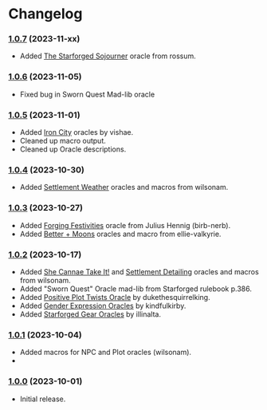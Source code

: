 # Changelog

### [1.0.7](https://github.com/jendave/starforged-custom-oracles/commits/main) (2023-11-xx)

* Added [The Starforged Sojourner](https://rossum.itch.io/the-starforged-sojourner) oracle from rossum.

### [1.0.6](https://github.com/jendave/starforged-custom-oracles/commits/main) (2023-11-05)

* Fixed bug in Sworn Quest Mad-lib oracle

### [1.0.5](https://github.com/jendave/starforged-custom-oracles/commits/main) (2023-11-01)

* Added [Iron City](https://vishae.itch.io/ironcity-district-generator) oracles by vishae.
* Cleaned up macro output.
* Cleaned up Oracle descriptions.

### [1.0.4](https://github.com/jendave/starforged-custom-oracles/commits/main) (2023-10-30)

* Added [Settlement Weather](https://wilsonam.itch.io/settlement-weather-oracles-for-starforged) oracles and macros from wilsonam.

### [1.0.3](https://github.com/jendave/starforged-custom-oracles/commits/main) (2023-10-27)

* Added [Forging Festivities](https://birb-nerb.itch.io/forging-festivities-oracle-starforged) oracle from Julius Hennig (birb-nerb).
* Added [Better + Moons](https://ellie-valkyrie.itch.io/sfbm) oracles and macro from ellie-valkyrie.

### [1.0.2](https://github.com/jendave/starforged-custom-oracles/commits/main) (2023-10-17)

* Added [She Cannae Take It!](https://wilsonam.itch.io/she-cannae-take-it) and [Settlement Detailing](https://wilsonam.itch.io/settlement-detailing-for-starforged) oracles and macros from wilsonam.
* Added "Sworn Quest" Oracle mad-lib from Starforged rulebook p.386.
* Added [Positive Plot Twists Oracle](https://discord.com/channels/437120373436186625/473169644698468352/1128160532113932349) by dukethesquirrelking.
* Added [Gender Expression Oracles](https://gender-oracle.neocities.org) by kindfulkirby.
* Added [Starforged Gear Oracles](https://illinalta.itch.io/starforged-gear-oracle) by illinalta.

### [1.0.1](https://github.com/jendave/starforged-custom-oracles/commits/main) (2023-10-04)

* Added macros for NPC and Plot oracles (wilsonam).
* 
### [1.0.0](https://github.com/jendave/starforged-custom-oracles/commits/main) (2023-10-01)

* Initial release.
